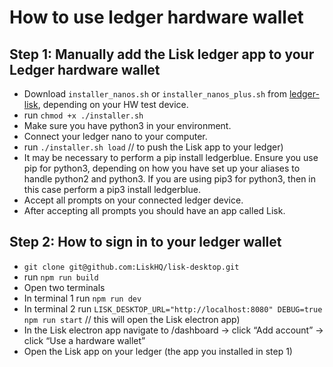 # How to use ledger hardware wallet

## Step 1: Manually add the Lisk ledger app to your Ledger hardware wallet

- Download `installer_nanos.sh` or `installer_nanos_plus.sh` from [ledger-lisk](https://github.com/Zondax/ledger-lisk/releases), depending on your HW test device.
- run `chmod +x ./installer.sh`
- Make sure you have python3 in your environment.
- Connect your ledger nano to your computer.
- run `./installer.sh load` // to push the Lisk app to your ledger)
- It may be necessary to perform a pip install ledgerblue. Ensure you use pip for python3, depending on how you have set up your aliases to handle python2 and python3. If you are using pip3 for python3, then in this case perform a pip3 install ledgerblue.
- Accept all prompts on your connected ledger device.
- After accepting all prompts you should have an app called Lisk.

## Step 2: How to sign in to your ledger wallet
- `git clone git@github.com:LiskHQ/lisk-desktop.git`
- run `npm run build`
- Open two terminals
- In terminal 1 run `npm run dev`
- In terminal 2 run `LISK_DESKTOP_URL="http://localhost:8080" DEBUG=true npm run start` // this will open the Lisk electron app)
- In the Lisk electron app navigate to /dashboard → click “Add account” → click “Use a hardware wallet”
- Open the Lisk app on your ledger (the app you installed in step 1)
